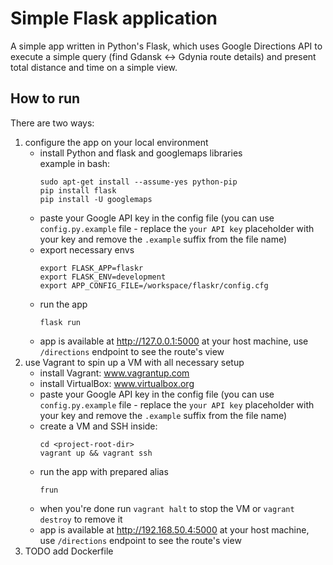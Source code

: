 # Simple Flask application
A simple app written in Python's Flask, which uses Google Directions API to execute a simple query (find Gdansk <-> Gdynia route details) and present total distance and time on a simple view.
## How to run
There are two ways:
1. configure the app on your local environment
    - install Python and flask and googlemaps libraries  
      example in bash:
      ```
      sudo apt-get install --assume-yes python-pip
      pip install flask
      pip install -U googlemaps
      ```
    - paste your Google API key in the config file (you can use `config.py.example` file - replace the `your API key` placeholder with your key and remove the `.example` suffix from the file name) 
    - export necessary envs
      ```
      export FLASK_APP=flaskr
      export FLASK_ENV=development
      export APP_CONFIG_FILE=/workspace/flaskr/config.cfg
      ```
    - run the app
      ```
      flask run
      ```
    - app is available at http://127.0.0.1:5000 at your host machine, use `/directions` endpoint to see the route's view
2. use Vagrant to spin up a VM with all necessary setup
   - install Vagrant: www.vagrantup.com
   - install VirtualBox: www.virtualbox.org
   - paste your Google API key in the config file (you can use `config.py.example` file - replace the `your API key` placeholder with your key and remove the `.example` suffix from the file name)
   - create a VM and SSH inside:
     ```
     cd <project-root-dir>
     vagrant up && vagrant ssh
     ```
   - run the app with prepared alias
     ```
     frun
     ```
   - when you're done run `vagrant halt` to stop the VM or `vagrant destroy` to remove it
   - app is available at http://192.168.50.4:5000 at your host machine, use `/directions` endpoint to see the route's view
3. TODO add Dockerfile